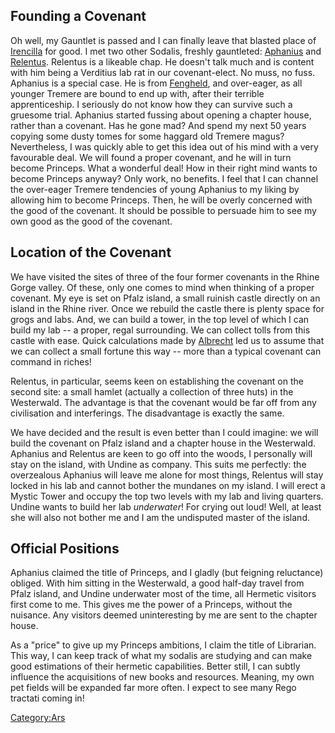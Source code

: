 ## Founding a Covenant

Oh well, my Gauntlet is passed and I can finally leave that blasted
place of [Irencilla](Irencilla "wikilink") for good. I met two other
Sodalis, freshly gauntleted: [Aphanius](Aphanius "wikilink") and
[Relentus](Relentus "wikilink"). Relentus is a likeable chap. He doesn't
talk much and is content with him being a Verditius lab rat in our
covenant-elect. No muss, no fuss. Aphanius is a special case. He is from
[Fengheld](Fengheld "wikilink"), and over-eager, as all younger Tremere
are bound to end up with, after their terrible apprenticeship. I
seriously do not know how they can survive such a gruesome trial.
Aphanius started fussing about opening a chapter house, rather than a
covenant. Has he gone mad? And spend my next 50 years copying some dusty
tomes for some haggard old Tremere magus? Nevertheless, I was quickly
able to get this idea out of his mind with a very favourable deal. We
will found a proper covenant, and he will in turn become Princeps. What
a wonderful deal\! How in their right mind wants to become Princeps
anyway? Only work, no benefits. I feel that I can channel the over-eager
Tremere tendencies of young Aphanius to my liking by allowing him to
become Princeps. Then, he will be overly concerned with the good of the
covenant. It should be possible to persuade him to see my own good as
the good of the covenant.

## Location of the Covenant

We have visited the sites of three of the four former covenants in the
Rhine Gorge valley. Of these, only one comes to mind when thinking of a
proper covenant. My eye is set on Pfalz island, a small ruinish castle
directly on an island in the Rhine river. Once we rebuild the castle
there is plenty space for grogs and labs. And, we can build a tower, in
the top level of which I can build my lab -- a proper, regal
surrounding. We can collect tolls from this castle with ease. Quick
calculations made by [Albrecht](Albrecht "wikilink") led us to assume
that we can collect a small fortune this way -- more than a typical
covenant can command in riches\!

Relentus, in particular, seems keen on establishing the covenant on the
second site: a small hamlet (actually a collection of three huts) in the
Westerwald. The advantage is that the covenant would be far off from any
civilisation and interferings. The disadvantage is exactly the same.

We have decided and the result is even better than I could imagine: we
will build the covenant on Pfalz island and a chapter house in the
Westerwald. Aphanius and Relentus are keen to go off into the woods, I
personally will stay on the island, with Undine as company. This suits
me perfectly: the overzealous Aphanius will leave me alone for most
things, Relentus will stay locked in his lab and cannot bother the
mundanes on my island. I will erect a Mystic Tower and occupy the top
two levels with my lab and living quarters. Undine wants to build her
lab *underwater*\! For crying out loud\! Well, at least she will also
not bother me and I am the undisputed master of the island.

## Official Positions

Aphanius claimed the title of Princeps, and I gladly (but feigning
reluctance) obliged. With him sitting in the Westerwald, a good half-day
travel from Pfalz island, and Undine underwater most of the time, all
Hermetic visitors first come to me. This gives me the power of a
Princeps, without the nuisance. Any visitors deemed uninteresting by me
are sent to the chapter house.

As a "price" to give up my Princeps ambitions, I claim the title of
Librarian. This way, I can keep track of what my sodalis are studying
and can make good estimations of their hermetic capabilities. Better
still, I can subtly influence the acquisitions of new books and
resources. Meaning, my own pet fields will be expanded far more often. I
expect to see many Rego tractati coming in\!

[Category:Ars](Category:Ars "wikilink")